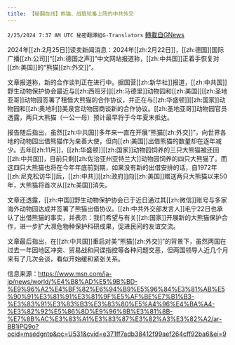 ```yaml
---
title: 【秘翻在线】熊猫、战狼轮番上阵的中共外交
---
```

`2/25/2024 7:37 AM UTC 秘密翻譯組G-Translators` [轉載自GNews](https://gnews.org/articles/2339269)

2024年[[zh:2月25日]]读卖新闻消息：2024年[[zh:2月22日]]，[[zh:德国]]国际广播[[zh:公司]]“[[zh:德国之声]]”中文网站报道称，[[zh:中共国]]正着手恢复对[[zh:美国]]的“熊猫[[zh:外交]]”。

文章报道称，新的合作谈判正在进行中。据国营[[zh:新华社]]报道，[[zh:中共国]]野生动物保护协会最近与[[zh:西班牙]][[zh:马德里]]动物园和[[zh:美国]][[zh:圣地亚哥]]动物园签署了租借大熊猫的合作协议，并正在与[[zh:华盛顿]][[zh:国家]]动物园和[[zh:奥地利]]美泉宫动物园商谈新的合作协议。[[zh:圣地亚哥]]动物园官员透露，两只大熊猫（一公一母）预计最早将于今年夏末抵达。

报告随后指出，虽然[[zh:中共国]]多年来一直在开展“熊猫[[zh:外交]]”，向世界各地的动物园出借熊猫作为亲善大使，但向[[zh:美国]]出借熊猫的数量却在逐年减少。去年[[zh:11月]]，[[zh:华盛顿]][[zh:国家]]动物园饲养的三只大熊猫被还回[[zh:中共国]]，目前只剩[[zh:佐治亚州亚特兰大]]动物园饲养的四只大熊猫了。而这四只大熊猫也将在今年年底前到期，如果没有新的出借安排的话，自1972年[[zh:尼克松访华]]后，[[zh:中共]][[zh:政府]]向[[zh:美国]]赠送两只大熊猫以来50年，大熊猫将首次从[[zh:美国]]消失。

文章还透露，[[zh:中国]]野生动物保护协会已于近日通过其[[zh:微信]]账号与多家海外动物园达成并签署了熊猫出借协议。[[zh:中共外交部发言人]]毛宁22日也承认了出借熊猫的事实，并表示：我们希望与有关[[zh:国家]]开展新的大熊猫保护合作，进一步扩大濒危物种保护科研成果，促进民间的友谊交流。

文章最后指出，在[[zh:中共国]]重启对美“熊猫[[zh:外交]]”的背景下，虽然两国在过去一年因地区冲突、贸易战和间谍指控等各种问题交恶，但两国领导人近几个月来有了几次会谈，看似开始缓和紧张关系。

信息来源：https://www.msn.com/ja-jp/news/world/%E4%B8%AD%E5%9B%BD-%E9%96%A2%E4%BF%82%E6%94%B9%E5%96%84%E3%81%AB%E5%90%91%E3%81%91%E3%81%9F%E5%AF%BE%E7%B1%B3-%E3%83%91%E3%83%B3%E3%83%80%E5%A4%96%E4%BA%A4-%E3%82%92%E5%86%8D%E9%96%8B%E3%81%8B-%E7%8B%AC%E3%83%A1%E3%83%87%E3%82%A3%E3%82%A2/ar-BB1iPQ9o?ocid=msedgntp&pc=U531&cvid=e371ff7adb38412f99aef264cff92ba6&ei=9
